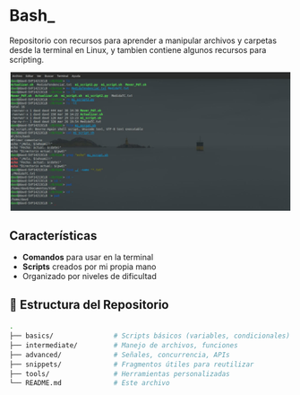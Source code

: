 # Bash_
Repositorio con recursos para aprender a manipular archivos y carpetas desde la terminal en Linux, y tambien contiene algunos recursos para scripting.

<div align="center">
   <img src="Terminal2.jpg" alt="Terminal" width="500"/>
</div>

##  Características

-  **Comandos** para usar en la terminal
-  **Scripts** creados por mi propia mano
-  Organizado por niveles de dificultad

## 📂 Estructura del Repositorio

```bash
.
├── basics/               # Scripts básicos (variables, condicionales)
├── intermediate/         # Manejo de archivos, funciones
├── advanced/             # Señales, concurrencia, APIs
├── snippets/             # Fragmentos útiles para reutilizar
├── tools/                # Herramientas personalizadas
└── README.md             # Este archivo
